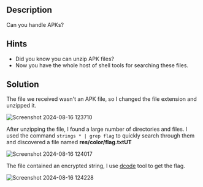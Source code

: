 ## Description
Can you handle APKs?
## Hints 
- Did you know you can unzip APK files?
- Now you have the whole host of shell tools for searching these files.
## Solution
The file we received wasn't an APK file, so I changed the file extension and unzipped it.

![Screenshot 2024-08-16 123710](https://github.com/user-attachments/assets/591e0261-a73a-4688-911f-fea99b34340d)

After unzipping the file, I found a large number of directories and files. I used the command `strings * | grep flag` to quickly search through them and discovered a file named **res/color/flag.txtUT**

![Screenshot 2024-08-16 124017](https://github.com/user-attachments/assets/011be752-903d-4aef-8c8f-755ffc93c888)

The file contained an encrypted string, I use [dcode](https://www.dcode.fr/) tool to get the flag.

![Screenshot 2024-08-16 124228](https://github.com/user-attachments/assets/71282791-3e3d-4415-987b-5f7cb4a55dcf)
